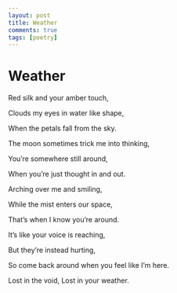 ```yaml
---
layout: post
title: Weather
comments: true
tags: [poetry]
---
```


# Weather

Red silk and your amber touch,

Clouds my eyes in water like shape,

When the petals fall from the sky.

The moon sometimes trick me into thinking,

You’re somewhere still around,

When you’re just thought in and out.

Arching over me and smiling,

While the mist enters our space,

That’s when I know you’re around.

It’s like your voice is reaching,

But they’re instead hurting,

So come back around when you feel like I’m here.

Lost in the void, Lost in your weather.
